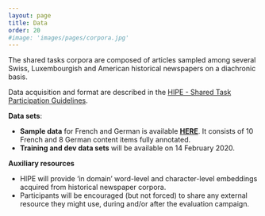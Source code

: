 ```yaml
---
layout: page
title: Data
order: 20
#image: 'images/pages/corpora.jpg'
---
```




The shared tasks corpora are composed of articles sampled among several Swiss, Luxembourgish and American historical newspapers on a diachronic basis.

Data acquisition and format are described in the [HIPE - Shared Task Participation Guidelines]().

**Data sets**:

- **Sample data** for French and German is available **[HERE](https://github.com/impresso/CLEF-HIPE-2020/tree/2020-01-10/)**. It consists of 10 French and 8 German content items fully annotated.
- **Training and dev data sets** will be available on 14 February 2020.

**Auxiliary resources**

- HIPE will provide ‘in domain’ word-level and character-level embeddings acquired from historical newspaper corpora.
- Participants will be encouraged (but not forced) to share any  external resource they might use, during and/or after the evaluation  campaign.